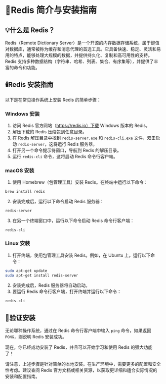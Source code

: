 # 🧩Redis 简介与安装指南

## 💡什么是 Redis？

Redis（Remote Dictionary Server）是一个开源的内存数据存储系统，属于键值对数据库，通常被称为缓存和消息代理的首选工具。它具备快速、稳定、灵活和易用的特点，能够处理大规模的数据，并提供持久化、复制和高可用性的支持。Redis 支持多种数据结构（字符串、哈希、列表、集合、有序集等），并提供了丰富的命令和功能。

## 🕯️Redis 安装指南

以下是在常见操作系统上安装 Redis 的简单步骤：

### Windows 安装

1. 访问 Redis 官方网站（https://redis.io）下载 Windows 版本的 Redis。
2. 解压下载的 Redis 压缩包到任意目录。
3. 在 Redis 解压目录中找到 `redis-server.exe` 和 `redis-cli.exe` 文件，双击启动 `redis-server`，这将运行 Redis 服务器。
4. 打开另一个命令提示符窗口，导航到 Redis 的解压目录。
5. 运行 `redis-cli` 命令，这将启动 Redis 命令行客户端。

### macOS 安装

1. 使用 Homebrew（包管理工具）安装 Redis。在终端中运行以下命令：

```
brew install redis
```

2. 安装完成后，运行以下命令启动 Redis 服务器：

```
redis-server
```

3. 在另一个终端窗口中，运行以下命令启动 Redis 命令行客户端：

```
redis-cli
```

### Linux 安装

1. 打开终端，使用包管理工具安装 Redis。例如，在 Ubuntu 上，运行以下命令：

```bash
sudo apt-get update
sudo apt-get install redis-server
```

2. 安装完成后，Redis 服务器将自动启动。
3. 要运行 Redis 命令行客户端，打开终端并运行以下命令：

```bash
redis-cli
```

## 🌸验证安装

无论哪种操作系统，通过在 Redis 命令行客户端中输入 `ping` 命令，如果返回 `PONG`，则说明 Redis 安装成功。

现在，你已经成功安装了 Redis，并且可以开始学习和使用 Redis 的强大功能了！

请注意，上述步骤是针对简单的本地安装。在生产环境中，需要更多的配置和安全性考虑。建议查阅 Redis 官方文档或相关资源，以获取更详细和适合实际情况的安装和配置指南。
